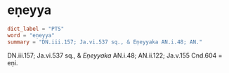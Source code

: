 # eṇeyya

``` toml
dict_label = "PTS"
word = "eṇeyya"
summary = "DN.iii.157; Ja.vi.537 sq., & Eṇeyyaka AN.i.48; AN."
```

DN.iii.157; Ja.vi.537 sq., & *Eṇeyyaka* AN.i.48; AN.ii.122; Ja.v.155 Cnd.604 = eṇi.

